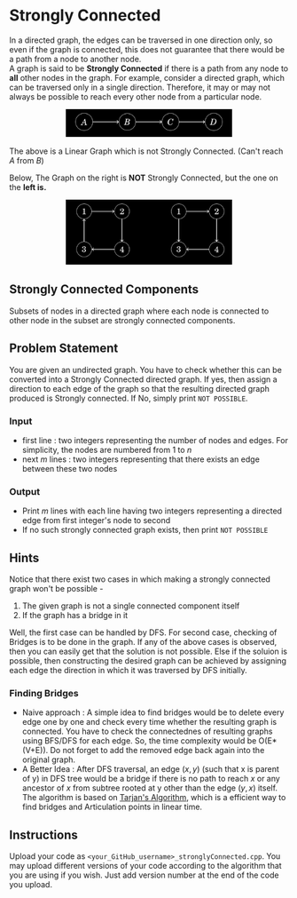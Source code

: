 # Strongly Connected

In a directed graph, the edges can be traversed in one direction only, so even if
the graph is connected, this does not guarantee that there would be a path from
a node to another node.  
A graph is said to be **Strongly Connected** if there is a path from any node to **all** other nodes in the graph.
For example, consider a directed graph, which can be traversed only in a single direction. Therefore, it may or may not always be possible to reach every other node from a particular node.

<div align="center">
<img alt="A Linear Graph which is not Strongly Connected" src="./LinearDAG.png" width=300px></img>
</div>

The above is a Linear Graph which is not Strongly Connected. (Can't reach $A$ from $B$)

Below, The Graph on the right is **NOT** Strongly Connected, but the one on the **left is.**

<div align="center">
<img alt="The Graph on the right is NOT Strongly Connected, but the one on the left IS" src="./DirectedCyclic.png" width=300px></img>
</div>

## Strongly Connected Components

Subsets of nodes in a directed graph where each node is connected to other node in the subset are strongly connected components.

## Problem Statement

You are given an undirected graph. You have to check whether this can be converted into a Strongly Connected directed graph. If yes, then assign a direction to each edge of the graph so that the resulting directed graph produced is Strongly connected. If No, simply print ``NOT POSSIBLE``.

### Input

- first line : two integers representing the number of nodes and edges. For simplicity, the nodes are numbered from 1 to $n$
- next $m$ lines : two integers representing that there exists an edge between these two nodes

### Output

- Print $m$ lines with each line having two integers representing a directed edge from first integer's node to second
- If no such strongly connected graph exists, then print ``NOT POSSIBLE``

## Hints

Notice that there exist two cases in which making a strongly connected graph won't be possible -

1. The given graph is not a single connected component itself
2. If the graph has a bridge in it

Well, the first case can be handled by DFS. For second case, checking of Bridges is to be done in the graph.
If any of the above cases is observed, then you can easily get that the solution is not possible. Else if the soluion is possible, then constructing the desired graph can be achieved by assigning each edge the direction in which it was traversed by DFS initially.

### Finding Bridges

- Naive approach : A simple idea to find bridges would be to delete every edge one by one and check every time whether the resulting graph is connected. You have to check the connectednes of resulting graphs using BFS/DFS for each edge. So, the time complexity would be O(E*(V+E)). Do not forget to add the removed edge back again into the original graph.
- A Better Idea : After DFS traversal, an edge $(x,y)$ (such that x is parent of y) in DFS tree would be a bridge if there is no path to reach $x$ or any ancestor of $x$ from subtree rooted at y other than the edge $(y,x)$ itself. The algorithm is based on [Tarjan's Algorithm](https://www.geeksforgeeks.org/tarjan-algorithm-find-strongly-connected-components/), which is a efficient way to find bridges and Articulation points in linear time.

## Instructions
Upload your code as ``<your_GitHub_username>_stronglyConnected.cpp``. You may upload different versions of your code according to the algorithm that you are using if you wish. Just add version number at the end of the code you upload.
